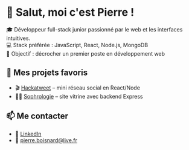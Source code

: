 # 👋 Salut, moi c'est Pierre !

🎓 Développeur full-stack junior passionné par le web et les interfaces intuitives.  
💻 Stack préférée : JavaScript, React, Node.js, MongoDB  
🚀 Objectif : décrocher un premier poste en développement web

## 🔧 Mes projets favoris
- 🎬 [Hackatweet](https://github.com/Pierrebsnrd/hackatweet) – mini réseau social en React/Node
- 🧘‍♀️ [Sophrologie](https://github.com/Pierrebsnrd/sophrologie-frontend) – site vitrine avec backend Express


## 📫 Me contacter
- 💼 [LinkedIn](https://www.linkedin.com/in/pierre-boisnard-74514785/)
- 📧 pierre.boisnard@live.fr
